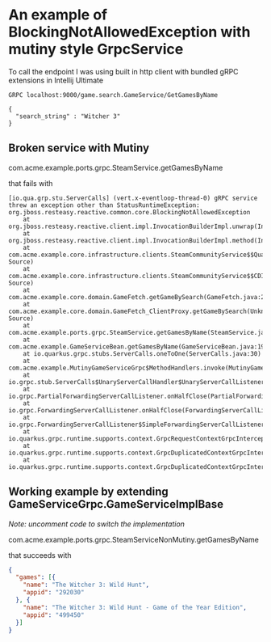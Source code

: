 # An example of BlockingNotAllowedException with mutiny style GrpcService

To call the endpoint I was using built in http client with bundled gRPC extensions in Intellij Ultimate

```http request
GRPC localhost:9000/game.search.GameService/GetGamesByName

{
  "search_string" : "Witcher 3"
}
```

## Broken service with Mutiny

com.acme.example.ports.grpc.SteamService.getGamesByName 

that fails with
```text
[io.qua.grp.stu.ServerCalls] (vert.x-eventloop-thread-0) gRPC service threw an exception other than StatusRuntimeException: org.jboss.resteasy.reactive.common.core.BlockingNotAllowedException
	at org.jboss.resteasy.reactive.client.impl.InvocationBuilderImpl.unwrap(InvocationBuilderImpl.java:210)
	at org.jboss.resteasy.reactive.client.impl.InvocationBuilderImpl.method(InvocationBuilderImpl.java:329)
	at com.acme.example.core.infrastructure.clients.SteamCommunityService$$QuarkusRestClientInterface.getGameByName(Unknown Source)
	at com.acme.example.core.infrastructure.clients.SteamCommunityService$$CDIWrapper.getGameByName(Unknown Source)
	at com.acme.example.core.domain.GameFetch.getGameBySearch(GameFetch.java:27)
	at com.acme.example.core.domain.GameFetch_ClientProxy.getGameBySearch(Unknown Source)
	at com.acme.example.ports.grpc.SteamService.getGamesByName(SteamService.java:34)
	at com.acme.example.GameServiceBean.getGamesByName(GameServiceBean.java:19)
	at io.quarkus.grpc.stubs.ServerCalls.oneToOne(ServerCalls.java:30)
	at com.acme.example.MutinyGameServiceGrpc$MethodHandlers.invoke(MutinyGameServiceGrpc.java:88)
	at io.grpc.stub.ServerCalls$UnaryServerCallHandler$UnaryServerCallListener.onHalfClose(ServerCalls.java:182)
	at io.grpc.PartialForwardingServerCallListener.onHalfClose(PartialForwardingServerCallListener.java:35)
	at io.grpc.ForwardingServerCallListener.onHalfClose(ForwardingServerCallListener.java:23)
	at io.grpc.ForwardingServerCallListener$SimpleForwardingServerCallListener.onHalfClose(ForwardingServerCallListener.java:40)
	at io.quarkus.grpc.runtime.supports.context.GrpcRequestContextGrpcInterceptor$1.onHalfClose(GrpcRequestContextGrpcInterceptor.java:83)
	at io.quarkus.grpc.runtime.supports.context.GrpcDuplicatedContextGrpcInterceptor$ListenedOnDuplicatedContext$1.handle(GrpcDuplicatedContextGrpcInterceptor.java:119)
	at io.quarkus.grpc.runtime.supports.context.GrpcDuplicatedContextGrpcInterceptor$ListenedOnDuplicatedContext$1.handle(GrpcDuplicatedContextGrpcInterceptor.java:111)
```

## Working example by extending GameServiceGrpc.GameServiceImplBase
*Note: uncomment code to switch the implementation*

com.acme.example.ports.grpc.SteamServiceNonMutiny.getGamesByName

that succeeds with

```json
{
  "games": [{
    "name": "The Witcher 3: Wild Hunt",
    "appid": "292030"
  }, {
    "name": "The Witcher 3: Wild Hunt - Game of the Year Edition",
    "appid": "499450"
  }]
}

```

